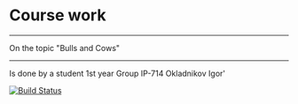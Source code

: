 # Course work
******************************
On the topic "Bulls and Cows"
****************************** 
Is done by a student 1st year 
Group IP-714
Okladnikov Igor'

[![Build Status](https://travis-ci.org/IAmPoNyashko/BikiAndKorovi.svg?branch=master)](https://travis-ci.org/IAmPoNyashko/BikiAndKorovi)
